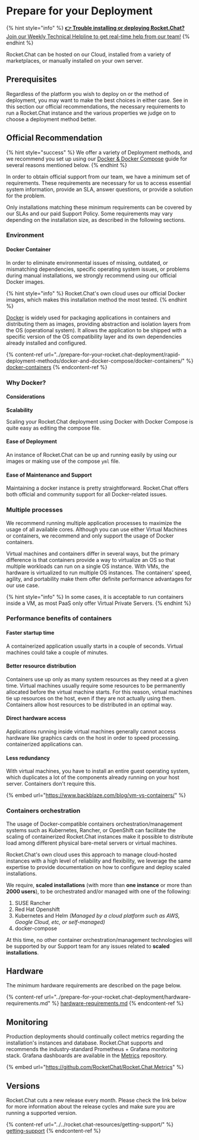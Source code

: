 # Prepare for your Deployment

{% hint style="info" %}
[ **👉 Trouble installing or deploying Rocket.Chat?** Join our Weekly Technical Helpline to get real-time help from our team!](https://app.livestorm.co/rocket-chat/rocketchats-weekly-technical-helpline?type=detailed)
{% endhint %}

Rocket.Chat can be hosted on our Cloud, installed from a variety of marketplaces, or manually installed on your own server.&#x20;

## Prerequisites

Regardless of the platform you wish to deploy on or the method of deployment, you may want to make the best choices in either case. See in this section our official recommendations, the necessary requirements to run a Rocket.Chat instance and the various properties we judge on to choose a deployment method better.

## Official Recommendation

{% hint style="success" %}
We offer a variety of Deployment methods, and we recommend you set up using our [Docker & Docker Compose](../prepare-for-your-rocket.chat-deployment/rapid-deployment-methods/docker-and-docker-compose/) guide for several reasons mentioned below.
{% endhint %}

In order to obtain official support from our team, we have a minimum set of requirements. These requirements are necessary for us to access essential system information, provide an SLA, answer questions, or provide a solution for the problem.

Only installations matching these minimum requirements can be covered by our SLAs and our paid Support Policy. Some requirements may vary depending on the installation size, as described in the following sections.

### Environment

#### Docker Container

In order to eliminate environmental issues of missing, outdated, or mismatching dependencies, specific operating system issues, or problems during manual installations, we strongly recommend using our official Docker images.

{% hint style="info" %}
Rocket.Chat's own cloud uses our official Docker images, which makes this installation method the most tested.
{% endhint %}

[Docker](https://www.docker.com) is widely used for packaging applications in containers and distributing them as images, providing abstraction and isolation layers from the OS (operational system). It allows the application to be shipped with a specific version of the OS compatibility layer and its own dependencies already installed and configured.

{% content-ref url="../prepare-for-your-rocket.chat-deployment/rapid-deployment-methods/docker-and-docker-compose/docker-containers/" %}
[docker-containers](../prepare-for-your-rocket.chat-deployment/rapid-deployment-methods/docker-and-docker-compose/docker-containers/)
{% endcontent-ref %}

### Why Docker?

#### Considerations

**Scalability**

Scaling your Rocket.Chat deployment using Docker with Docker Compose is quite easy as editing the compose file.

#### Ease of Deployment

An instance of Rocket.Chat can be up and running easily by using our images or making use of the compose `yml` file.

#### **Ease of Maintenance and Support**

Maintaining a docker instance is pretty straightforward. Rocket.Chat offers both official and community support for all Docker-related issues.

### Multiple processes

We recommend running multiple application processes to maximize the usage of all available cores. Although you can use either Virtual Machines or containers, we recommend and only support the usage of Docker containers.

Virtual machines and containers differ in several ways, but the primary difference is that containers provide a way to virtualize an OS so that multiple workloads can run on a single OS instance. With VMs, the hardware is virtualized to run multiple OS instances. The containers’ speed, agility, and portability make them offer definite performance advantages for our use case.

{% hint style="info" %}
In some cases, it is acceptable to run containers inside a VM, as most PaaS only offer Virtual Private Servers.
{% endhint %}

### Performance benefits of containers

#### **Faster startup time**

A containerized application usually starts in a couple of seconds. Virtual machines could take a couple of minutes.

#### **Better resource distribution**

Containers use up only as many system resources as they need at a given time. Virtual machines usually require some resources to be permanently allocated before the virtual machine starts. For this reason, virtual machines tie up resources on the host, even if they are not actually using them. Containers allow host resources to be distributed in an optimal way.

#### **Direct hardware access**

Applications running inside virtual machines generally cannot access hardware like graphics cards on the host in order to speed processing. containerized applications can.

#### **Less redundancy**

With virtual machines, you have to install an entire guest operating system, which duplicates a lot of the components already running on your host server. Containers don't require this.

{% embed url="https://www.backblaze.com/blog/vm-vs-containers/" %}

### Containers orchestration

The usage of Docker-compatible containers orchestration/management systems such as Kubernetes, Rancher, or OpenShift can facilitate the scaling of containerized Rocket.Chat instances make it possible to distribute load among different physical bare-metal servers or virtual machines.

Rocket.Chat's own cloud uses this approach to manage cloud-hosted instances with a high level of reliability and flexibility, we leverage the same expertise to provide documentation on how to configure and deploy scaled installations.

We require, **scaled installations** (with more than **one instance** or more than **2000 users**), to be orchestrated and/or managed with one of the following:

1. SUSE Rancher
2. Red Hat Openshift
3. Kubernetes and Helm _(Managed by a cloud platform such as AWS, Google Cloud, etc, or self-managed)_
4. docker-compose

At this time, no other container orchestration/management technologies will be supported by our Support team for any issues related to **scaled installations**.

## Hardware

The minimum hardware requirements are described on the page below.

{% content-ref url="../prepare-for-your-rocket.chat-deployment/hardware-requirements.md" %}
[hardware-requirements.md](../prepare-for-your-rocket.chat-deployment/hardware-requirements.md)
{% endcontent-ref %}

## Monitoring

Production deployments should continually collect metrics regarding the installation's instances and database. Rocket.Chat supports and recommends the industry-standard Prometheus + Grafana monitoring stack. Grafana dashboards are available in the [Metrics](https://github.com/RocketChat/Rocket.Chat.Metrics) repository.

{% embed url="https://github.com/RocketChat/Rocket.Chat.Metrics" %}

## Versions

Rocket.Chat cuts a new release every month. Please check the link below for more information about the release cycles and make sure you are running a supported version.

{% content-ref url="../../rocket.chat-resources/getting-support/" %}
[getting-support](../../rocket.chat-resources/getting-support/)
{% endcontent-ref %}
